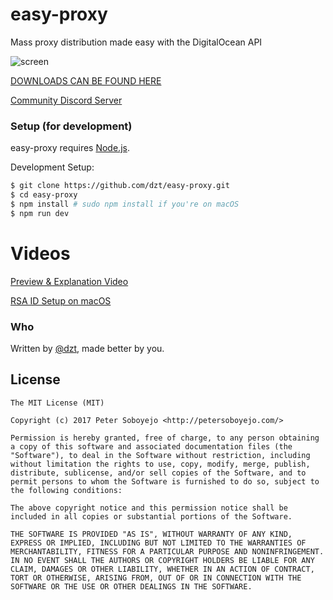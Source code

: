 # easy-proxy
Mass proxy distribution made easy with the DigitalOcean API

![screen](https://i.imgur.com/ZIabShH.png)

[DOWNLOADS CAN BE FOUND HERE](https://github.com/dzt/easy-proxy/releases)

[Community Discord Server](https://discord.gg/BkDxcjT)

### Setup (for development)

easy-proxy requires [Node.js](http://nodejs.org/).

Development Setup:

```sh
$ git clone https://github.com/dzt/easy-proxy.git
$ cd easy-proxy
$ npm install # sudo npm install if you're on macOS
$ npm run dev
```

# Videos
[Preview & Explanation Video](https://youtu.be/Uy0EpcAgaAs)

[RSA ID Setup on macOS](https://streamable.com/6gnpe)

### Who

Written by <a href="http://petersoboyejo.com/">@dzt</a>, made better by you.


## License

```
The MIT License (MIT)

Copyright (c) 2017 Peter Soboyejo <http://petersoboyejo.com/>

Permission is hereby granted, free of charge, to any person obtaining a copy of this software and associated documentation files (the "Software"), to deal in the Software without restriction, including without limitation the rights to use, copy, modify, merge, publish, distribute, sublicense, and/or sell copies of the Software, and to permit persons to whom the Software is furnished to do so, subject to the following conditions:

The above copyright notice and this permission notice shall be included in all copies or substantial portions of the Software.

THE SOFTWARE IS PROVIDED "AS IS", WITHOUT WARRANTY OF ANY KIND, EXPRESS OR IMPLIED, INCLUDING BUT NOT LIMITED TO THE WARRANTIES OF MERCHANTABILITY, FITNESS FOR A PARTICULAR PURPOSE AND NONINFRINGEMENT. IN NO EVENT SHALL THE AUTHORS OR COPYRIGHT HOLDERS BE LIABLE FOR ANY CLAIM, DAMAGES OR OTHER LIABILITY, WHETHER IN AN ACTION OF CONTRACT, TORT OR OTHERWISE, ARISING FROM, OUT OF OR IN CONNECTION WITH THE SOFTWARE OR THE USE OR OTHER DEALINGS IN THE SOFTWARE.
```
